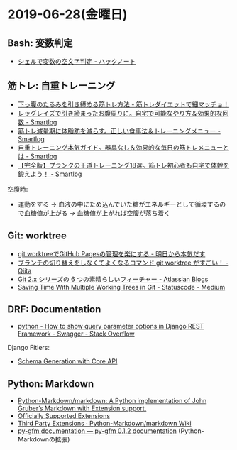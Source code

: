 # 2019-06-28(金曜日)

## Bash: 変数判定

- [シェルで変数の空文字判定 - ハックノート](https://hacknote.jp/archives/32292/)

## 筋トレ: 自重トレーニング

- [下っ腹のたるみを引き締める筋トレ方法 - 筋トレダイエットで細マッチョ！](http://zumba01.com/stomach/regraise/)
- [レッグレイズで引き締まったお腹周りに。自宅で可能なやり方＆効果的な回数 - Smartlog](https://smartlog.jp/73837)
- [筋トレ減量期に体脂肪を減らす。正しい食事法＆トレーニングメニュー - Smartlog](https://smartlog.jp/65411#S19708039)
- [自重トレーニング本気ガイド。器具なし＆効果的な毎日の筋トレメニューとは - Smartlog](https://smartlog.jp/49946)
- [【完全版】プランクの王道トレーニング18選。筋トレ初心者も自宅で体幹を鍛えよう！ - Smartlog](https://smartlog.jp/127689)

空腹時:

- 運動をする -> 血液の中にため込んでいた糖がエネルギーとして循環するので血糖値が上がる -> 血糖値が上がれば空腹が落ち着く

## Git: worktree

- [git worktreeでGitHub Pagesの管理を楽にする - 明日から本気だす](https://rkmathi.hatenablog.com/entry/2016/11/06/140000)
- [ブランチの切り替えをしなくてよくなるコマンド git worktree がすごい！ - Qiita](https://qiita.com/shibukk/items/80430b54ecda7f36ca44)
- [Git 2.x シリーズの 6 つの素晴らしいフィーチャー - Atlassian Blogs](https://japan.blogs.atlassian.com/2015/10/cool-features-git-2-x/)
- [Saving Time With Multiple Working Trees in Git - Statuscode - Medium](https://medium.com/statuscode/saving-time-with-multiple-working-trees-in-git-cba4bf5419d3)

## DRF: Documentation

- [python - How to show query parameter options in Django REST Framework - Swagger - Stack Overflow](https://stackoverflow.com/questions/28203070/how-to-show-query-parameter-options-in-django-rest-framework-swagger)

Django Fitlers:

- [Schema Generation with Core API](https://django-filter.readthedocs.io/en/master/guide/rest_framework.html#schema-generation-with-core-api)

## Python: Markdown

- [Python-Markdown/markdown: A Python implementation of John Gruber’s Markdown with Extension support.](https://github.com/Python-Markdown/markdown)
- [Officially Supported Extensions](https://python-markdown.github.io/extensions/#officially-supported-extensions)
- [Third Party Extensions · Python-Markdown/markdown Wiki](https://github.com/Python-Markdown/markdown/wiki/Third-Party-Extensions)
- [py-gfm documentation — py-gfm 0.1.2 documentation](https://pythonhosted.org/py-gfm/) (Python-Markdownの拡張)
